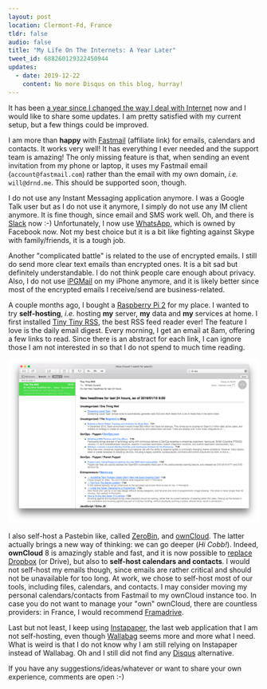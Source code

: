 ```yaml
---
layout: post
location: Clermont-Fd, France
tldr: false
audio: false
title: "My Life On The Internets: A Year Later"
tweet_id: 688260129322450944
updates:
  - date: 2019-12-22
    content: No more Disqus on this blog, hurray!
---
```


It has been [a year since I changed the way I deal with
Internet](/2015/01/16/rethinking-my-life-on-the-internets/) now and I would like
to share some updates. I am pretty satisfied with my current setup, but a few
things could be improved.

I am more than **happy** with [Fastmail](http://www.fastmail.com/?STKI=13808765)
(affiliate link) for emails, calendars and contacts. It works very well! It has
everything I ever needed and the support team is amazing! The only missing
feature is that, when sending an event invitation from my phone or laptop, it
uses my Fastmail email (`account@fastmail.com`) rather than the email with my
own domain, _i.e._ `will@drnd.me`. This should be supported soon, though.

I do not use any Instant Messaging application anymore. I was a Google Talk user
but as I do not use it anymore, I simply do not use any IM client anymore.
It is fine though, since email and SMS work well. Oh, and there is
[Slack](https://slack.com/) now :-) Unfortunately, I now use
[WhatsApp](https://www.whatsapp.com/), which is owned by Facebook now. Not my
best choice but it is a bit like fighting against Skype with family/friends, it
is a tough job.

Another "complicated battle" is related to the use of encrypted emails. I still
do send more clear text emails than encrypted ones. It is a bit sad but
definitely understandable. I do not think people care enough about privacy.
Also, I do not use [iPGMail](https://ipgmail.com/) on my iPhone anymore, and it
is likely better since most of the encrypted emails I receive/send are
business-related.

A couple months ago, I bought a [Raspberry Pi 2](https://www.raspberrypi.org/)
for my place. I wanted to try **self-hosting**, _i.e._ hosting **my** server,
**my** data and **my** services at home. I first installed [Tiny Tiny
RSS](https://tt-rss.org/), the best RSS feed reader ever! The feature I love is
the daily email digest. Every morning, I get an email at 8am, offering a few
links to read. Since there is an abstract for each link, I can ignore those I am
not interested in so that I do not spend to much time reading.

![An email sent by Tiny Tiny RSS](/images/posts/tt-rss.png)

I also self-host a Pastebin like, called
[ZeroBin](https://github.com/sebsauvage/ZeroBin), and
[ownCloud](https://owncloud.org/). The latter actually brings a new way of
thinking: we can go deeper (_Hi Cobb!_). Indeed, **ownCloud** 8 is amazingly
stable and fast, and it is now possible to [replace
Dropbox](https://twitter.com/couac/status/686325660080562178) (or Drive), but
also to **self-host calendars and contacts**. I would not self-host my emails
though, since emails are rather critical and should not be unavailable for too
long. At work, we chose to self-host most of our tools, including files,
calendars, and contacts. I may consider moving my personal calendars/contacts
from Fastmail to my ownCloud instance too. In case you do not want to manage
your "own" ownCloud, there are countless providers: in France, I would recommend
[Framadrive](https://framadrive.org/).

Last but not least, I keep using [Instapaper](https://www.instapaper.com), the
last web application that I am not self-hosting, even though
[Wallabag](https://www.wallabag.org/) seems more and more what I need. What is
weird is that I do not know why I am still relying on Instapaper instead of
Wallabag. Oh and I still did not find any [Disqus](https://disqus.com/)
alternative.

If you have any suggestions/ideas/whatever or want to share your own experience,
comments are open :-)
